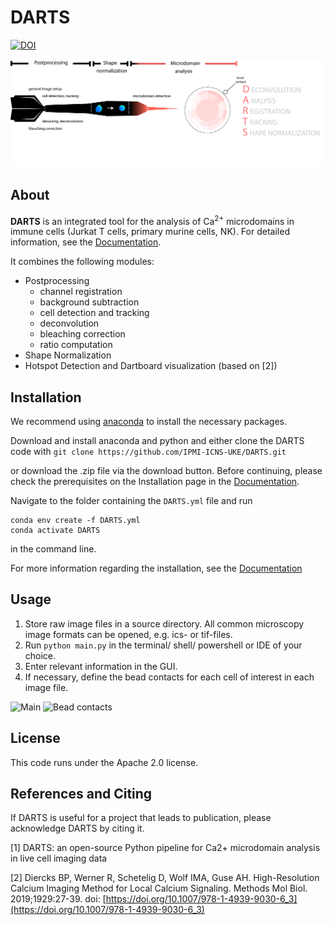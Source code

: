 # DARTS
[![DOI](https://zenodo.org/badge/611219620.svg)](https://zenodo.org/doi/10.5281/zenodo.10459242)

![overview](/docs/assets/img/Figure_1_dart.png)

## About
**DARTS** is an integrated tool for the analysis of Ca<sup>2+</sup> microdomains in immune cells (Jurkat T cells, primary murine cells, NK).
For detailed information, see the [Documentation](https://ipmi-icns-uke.github.io/DARTS/).

It combines the following modules:

- Postprocessing
   - channel registration
   - background subtraction
   - cell detection and tracking
   - deconvolution
   - bleaching correction
   - ratio computation 
- Shape Normalization
- Hotspot Detection and Dartboard visualization (based on [2])



## Installation 
We recommend using [anaconda](https://www.anaconda.com/download) to install the necessary packages.

Download and install anaconda and python and either clone the DARTS code with 
``
git clone https://github.com/IPMI-ICNS-UKE/DARTS.git
``

or download the .zip file via the download button. Before continuing, please check the prerequisites on the Installation page in the [Documentation](https://ipmi-icns-uke.github.io/DARTS/General/Installation.html).

Navigate to the folder containing the `DARTS.yml` file and run 

```
conda env create -f DARTS.yml
conda activate DARTS
```

in the command line. 

For more information regarding the installation, see the [Documentation](https://ipmi-icns-uke.github.io/DARTS/)


## Usage
1. Store raw image files in a source directory. All common microscopy image formats can be opened, e.g. ics- or tif-files. 
2. Run `python main.py` in the terminal/ shell/ powershell or IDE of your choice.
3. Enter relevant information in the GUI. 
4. If necessary, define the bead contacts for each cell of interest in each image file.

![Main](https://github.com/IPMI-ICNS-UKE/DARTS/assets/127941319/3549d0d5-5f8d-4d47-bf8c-096202c99bb0)
![Bead contacts](https://github.com/IPMI-ICNS-UKE/DARTS/assets/127941319/d145d44f-f154-4125-b15d-3b82a40c788a)



## License
This code runs under the Apache 2.0 license.

## References and Citing
If DARTS is useful for a project that leads to publication, please acknowledge DARTS by citing it.

[1]  DARTS: an open-source Python pipeline for Ca2+ microdomain analysis in live cell imaging data 

[2] Diercks BP, Werner R, Schetelig D, Wolf IMA, Guse AH. High-Resolution Calcium Imaging Method for Local Calcium Signaling. Methods Mol Biol. 2019;1929:27-39. doi: [https://doi.org/10.1007/978-1-4939-9030-6_3](https://doi.org/10.1007/978-1-4939-9030-6_3)

